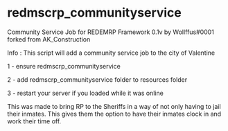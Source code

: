 # redmscrp_communityservice



Community Service Job for REDEMRP Framework 0.1v by Wollffus#0001 forked from AK_Construction

Info : This script will add a community service job to the city of Valentine

1 - ensure redmscrp_communityservice

2 - add redmscrp_communityservice folder to resources folder

3 - restart your server if you loaded while it was online

This was made to bring RP to the Sheriffs in a way of not only having to jail their inmates. This gives them the option to have their inmates clock in and work their time off.
